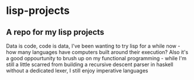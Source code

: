 # lisp-projects
## A repo for my lisp projects
Data is code, code is data, I've been wanting to try lisp for a while now - how many languages have computers built around their execution?
Also it's a good oppourtunity to brush up on my functional programming - while I'm still a little scarred from building a recursive descent parser in haskell without a dedicated lexer, I still enjoy imperative languages
